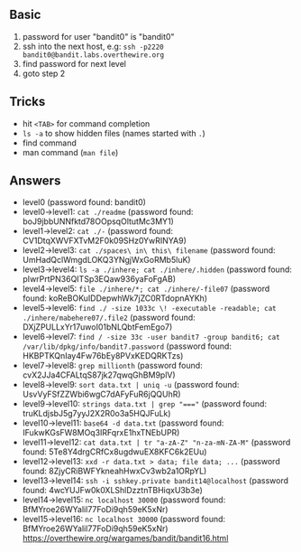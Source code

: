 ## Basic

1. password for user "bandit0" is "bandit0"
2. ssh into the next host, e.g: `ssh -p2220 bandit0@bandit.labs.overthewire.org`
3. find password for next level
4. goto step 2

## Tricks

* hit `<TAB>` for command completion
* `ls -a` to show hidden files (names started with `.`)
* find command
* man command (`man file`)

## Answers

* level0 (password found: bandit0)
* level0->level1: `cat ./readme` (password found: boJ9jbbUNNfktd78OOpsqOltutMc3MY1)
* level1->level2: `cat ./-` (password found: CV1DtqXWVFXTvM2F0k09SHz0YwRINYA9)
* level2->level3: `cat ./spaces\ in\ this\ filename` (password found: UmHadQclWmgdLOKQ3YNgjWxGoRMb5luK)
* level3->level4: `ls -a ./inhere; cat ./inhere/.hidden` (password found: pIwrPrtPN36QITSp3EQaw936yaFoFgAB)
* level4->level5: `file ./inhere/*; cat ./inhere/-file07` (password found: koReBOKuIDDepwhWk7jZC0RTdopnAYKh)
* level5->level6: `find ./ -size 1033c \! -executable -readable; cat ./inhere/mabehere07/.file2` (password found: DXjZPULLxYr17uwoI01bNLQbtFemEgo7)
* level6->level7: `find / -size 33c -user bandit7 -group bandit6; cat /var/lib/dpkg/info/bandit7.password` (password found: HKBPTKQnIay4Fw76bEy8PVxKEDQRKTzs)
* level7->level8: `grep millionth` (password found: cvX2JJa4CFALtqS87jk27qwqGhBM9plV)
* level8->level9: `sort data.txt | uniq -u` (password found: UsvVyFSfZZWbi6wgC7dAFyFuR6jQQUhR)
* level9->level10: `strings data.txt | grep "==="` (password found: truKLdjsbJ5g7yyJ2X2R0o3a5HQJFuLk)
* level10->level11: `base64 -d data.txt` (password found: IFukwKGsFW8MOq3IRFqrxE1hxTNEbUPR)
* level11->level12: `cat data.txt | tr "a-zA-Z" "n-za-mN-ZA-M"` (password found: 5Te8Y4drgCRfCx8ugdwuEX8KFC6k2EUu)
* level12->level13: `xxd -r data.txt > data; file data; ...` (password found: 8ZjyCRiBWFYkneahHwxCv3wb2a1ORpYL)
* level13->level14: `ssh -i sshkey.private bandit14@localhost` (password found: 4wcYUJFw0k0XLShlDzztnTBHiqxU3b3e)
* level14->level15: `nc localhost 30000` (password found: BfMYroe26WYalil77FoDi9qh59eK5xNr)
* level15->level16: `nc localhost 30000` (password found: BfMYroe26WYalil77FoDi9qh59eK5xNr) https://overthewire.org/wargames/bandit/bandit16.html
